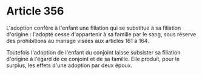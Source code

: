 # Article 356

L'adoption confère à l'enfant une filiation qui se substitue à sa filiation d'origine : l'adopté cesse d'appartenir à sa famille par le sang, sous réserve des prohibitions au mariage visées aux articles 161 à 164.

Toutefois l'adoption de l'enfant du conjoint laisse subsister sa filiation d'origine à l'égard de ce conjoint et de sa famille. Elle produit, pour le surplus, les effets d'une adoption par deux époux.
